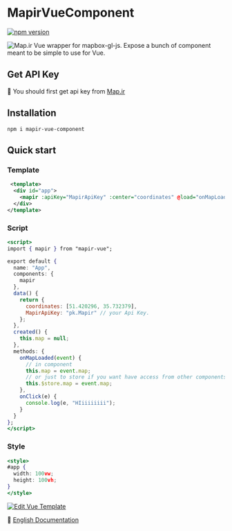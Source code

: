 # MapirVueComponent
[![npm version](https://badge.fury.io/js/mapir-vue.svg)](https://www.npmjs.com/package/mapir-vue-component)

![Map.ir](https://map.ir/css/images/mapir-logo.png) Vue wrapper for mapbox-gl-js. Expose a bunch of component meant to be simple to use for Vue.

## Get API Key
🔑 You should first get api key from [Map.ir](https://corp.map.ir/registration/)

## Installation

```
npm i mapir-vue-component
```

## Quick start 

### Template
```xml
 <template>
  <div id="app">
    <mapir :apiKey="MapirApiKey" :center="coordinates" @load="onMapLoaded" @click="onClick"/>
  </div>
</template>
```
### Script
```jsx
<script>
import { mapir } from "mapir-vue";

export default {
  name: "App",
  components: {
    mapir
  },
  data() {
    return {
      coordinates: [51.420296, 35.732379],
      MapirApiKey: "pk.Mapir" // your Api Key.
    };
  },
  created() {
    this.map = null;
  },
  methods: {
    onMapLoaded(event) {
      // in component
      this.map = event.map;
      // or just to store if you want have access from other components
      this.$store.map = event.map;
    },
    onClick(e) {
      console.log(e, "HIiiiiiiii");
    }
  }
};
</script>
```
### Style
```jsx
<style>
#app {
  width: 100vw;
  height: 100vh;
}
</style>
```
[![Edit Vue Template](https://codesandbox.io/static/img/play-codesandbox.svg)](https://codesandbox.io/s/vue-template-xo2c9?fontsize=14)

📖 [English Documentation](https://map-ir.github.io/mapir-vue/)
